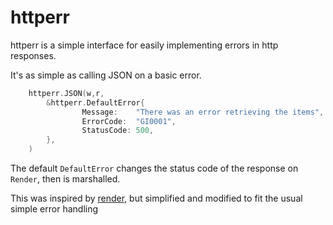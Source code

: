 # httperr

httperr is a simple interface for easily implementing errors in http responses.

It's as simple as calling JSON on a basic error.

```go
    httperr.JSON(w,r,
        &httperr.DefaultError{
                Message:    "There was an error retrieving the items",
                ErrorCode:  "GI0001",
                StatusCode: 500,
        },
    )
```

The default `DefaultError` changes the status code of the response on `Render`, then is marshalled.

This was inspired by [render](github.com/go-chi/render), but simplified and modified to fit the usual simple error handling
